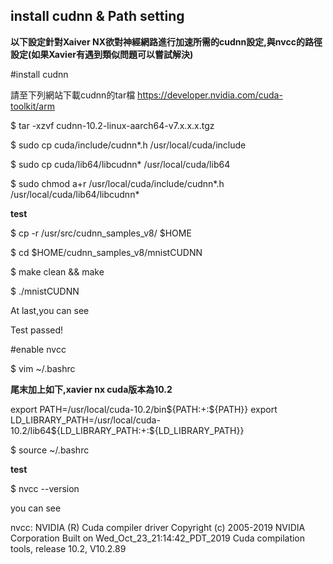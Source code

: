 install cudnn & Path setting
-----------------
**以下設定針對Xaiver NX欲對神經網路進行加速所需的cudnn設定,與nvcc的路徑設定(如果Xavier有遇到類似問題可以嘗試解決)**

#install cudnn

請至下列網站下載cudnn的tar檔
https://developer.nvidia.com/cuda-toolkit/arm

$ tar -xzvf cudnn-10.2-linux-aarch64-v7.x.x.x.tgz

$ sudo cp cuda/include/cudnn*.h /usr/local/cuda/include

$ sudo cp cuda/lib64/libcudnn* /usr/local/cuda/lib64

$ sudo chmod a+r /usr/local/cuda/include/cudnn*.h /usr/local/cuda/lib64/libcudnn*

**test**

$ cp -r /usr/src/cudnn_samples_v8/ $HOME

$ cd  $HOME/cudnn_samples_v8/mnistCUDNN

$ make clean && make

$ ./mnistCUDNN


At last,you can see

Test passed!

#enable nvcc

$ vim ~/.bashrc

**尾末加上如下,xavier nx cuda版本為10.2**

export PATH=/usr/local/cuda-10.2/bin${PATH:+:${PATH}}
export LD_LIBRARY_PATH=/usr/local/cuda-10.2/lib64${LD_LIBRARY_PATH:+:${LD_LIBRARY_PATH}}

$ source ~/.bashrc

**test**

$ nvcc --version

you can see

nvcc: NVIDIA (R) Cuda compiler driver
Copyright (c) 2005-2019 NVIDIA Corporation
Built on Wed_Oct_23_21:14:42_PDT_2019
Cuda compilation tools, release 10.2, V10.2.89


